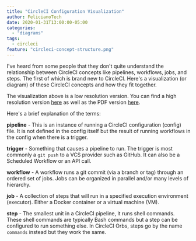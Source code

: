 ```yaml
---
title: "CircleCI Configuration Visualization"
author: FelicianoTech
date: 2020-01-31T13:00:00-05:00
categories:
  - "diagrams"
tags:
  - circleci
feature: "circleci-concept-structure.png"
---
```


I've heard from some people that they don't quite understand the relationship between CircleCI concepts like pipelines, workflows, jobs, and steps.
The first of which is brand new to CircleCI.
Here's a visualization (or diagram) of these CircleCI concepts and how they fit together.
<!--more-->

The visualization above is a low resolution version.
You can find a high resolution version [here](https://drive.google.com/open?id=1Nm_Liz_7EuT41FhlxNSUz3kkWM-rjHHA) as well as the PDF version [here](https://drive.google.com/open?id=1prYBPnciiWMaHAjgyzZkx-jJcykq5-5L).

Here's a brief explanation of the terms:

**pipeline** - This is an instance of running a CircleCI configuration (config) file. It is not defined in the config itself but the result of running workflows in the config when there is a trigger.

**trigger** - Something that causes a pipeline to run. The trigger is most commonly a `git push` to a VCS provider such as GitHub. It can also be a Scheduled Workflow or an API call.

**workflow** - A workflow runs a git commit (via a branch or tag) through an ordered set of jobs. Jobs can be organized in parallel and/or many levels of hierarchy.

**job** - A collection of steps that will run in a specified execution environment (executor). Either a Docker container or a virtual machine (VM).

**step** - The smallest unit in a CircleCI pipeline, it runs shell commands. These shell commands are typically Bash commands but a step can be configured to run something else. In CircleCI Orbs, steps go by the name `commands` instead but they work the same.
